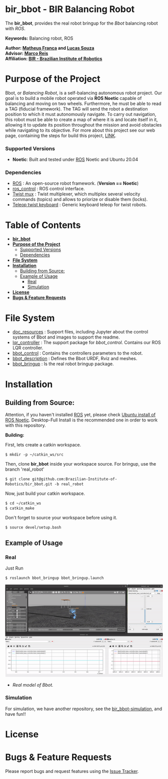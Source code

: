# bir_bbot - BIR Balancing Robot

The **bir_bbot**, provides the real robot bringup for the _Bbot_ balancing robot with _ROS_.

**Keywords:** Balancing robot, ROS

**Author: [Matheus França](https://github.com/MatheusFranca-dev) and [Lucas Souza](https://github.com/lucaslins0035)<br />
Advisor: [Marco Reis](https://github.com/mhar-vell)<br />
Affiliation: [BIR - Brazilian Institute of Robotics](https://github.com/Brazilian-Institute-of-Robotics)<br />**

# **Purpose of the Project**

Bbot, or _Balancing Robot_, is a self-balancing autonomous robot project. Our goal is to build a mobile robot operated via **ROS Noetic** capable of balancing and moving on two wheels. Furthermore, he must be able to read a TAG (fiducial framework). The TAG will send the robot a destination position to which it must autonomously navigate. To carry out navigation, this robot must be able to create a map of where it is and locate itself in it, allowing it to update its position throughout the mission and avoid obstacles while navigating to its objective. For more about this project see our web page, containing the steps for build this project, [LINK](https://mhar-vell.github.io/rasc/project-bbot/).

### Supported Versions

- **Noetic**: Built and tested under [ROS] Noetic and Ubuntu 20.04

### Dependencies 
- [ROS] : An open-source robot framework. (**Version == Noetic**)
- [ros_control](http://wiki.ros.org/ros_control) : ROS control interface.
- [Twist mux](http://wiki.ros.org/twist_mux) : Twist multiplexer, which multiplex several velocity commands (topics) and allows to priorize or disable them (locks).
- [Teleop twist keyboard](http://wiki.ros.org/teleop_twist_keyboard) : Generic keyboard teleop for twist robots.

# **Table of Contents**
- [**bir_bbot**](#bir_bbot)
- [**Purpose of the Project**](#purpose-of-the-project)
    - [Supported Versions](#supported-versions)
    - [Dependencies](#dependencies)
- [**File System**](#file-system)
- [**Installation**](#installation)
	- [Building from Source:](#building-from-source)
	- [Example of Usage](#example-of-usage)
	    - [Real](#real)
	    - [Simulation](#simulation)
- [**License**](#license)
- [**Bugs & Feature Requests**](#bugs--feature-requests)

# **File System**

- [doc_resources](https://github.com/Brazilian-Institute-of-Robotics/bir_bbot/tree/real_robot/doc_resources) : Support files, including Jupyter about the control systems of Bbot and images to support the readme.
- [lqr_controller](https://github.com/Brazilian-Institute-of-Robotics/bir_bbot/tree/real_robot/lqr_controller) : The support package for _bbot_control_. Contains our ROS LQR controller.
- [bbot_control](https://github.com/Brazilian-Institute-of-Robotics/bir_bbot/tree/real_robot/bbot_control) : Contains the controllers parameters to the robot.
- [bbot_description](https://github.com/Brazilian-Institute-of-Robotics/bir_bbot/tree/real_robot/bbot_description) : Defines the Bbot URDF, Rviz and meshes.
- [bbot_bringup](https://github.com/Brazilian-Institute-of-Robotics/bir_bbot/tree/real_robot/bbot_bringup) : Is the real robot bringup package.

# **Installation**

##  Building from Source:

Attention, if you haven't installed [ROS] yet, please check [Ubuntu install of ROS Noetic](http://wiki.ros.org/noetic/Installation/Ubuntu). Desktop-Full Install is the recommended one in order to work with this repository.  

**Building:**

First, lets create a catkin workspace.

    $ mkdir -p ~/catkin_ws/src

Then, clone **bir_bbot** inside your workspace source. For bringup, use the branch 'real_robot'

	$ git clone git@github.com:Brazilian-Institute-of-Robotics/bir_bbot.git -b real_robot

Now, just build your catkin workspace.

    $ cd ~/catkin_ws
    $ catkin_make

Don't forget to source your workspace before using it.
    
    $ source devel/setup.bash

## Example of Usage

### Real

Just Run

	$ roslaunch bbot_bringup bbot_bringup.launch

![](/doc_resources/bbot.gif)
* _Real model of Bbot._
	
### Simulation

For simulation, we have another repository, see the [bir_bbot-simulation](https://github.com/Brazilian-Institute-of-Robotics/bir_bbot-simulation), and have fun!!

# **License**

<!-- Bir Bbot source code is released under a [MIT License](/LICENSE). -->

# **Bugs & Feature Requests**

Please report bugs and request features using the [Issue Tracker].

<!-- Hyperlinks -->
[ROS]: https://www.ros.org
[Issue Tracker]: https://github.com/Brazilian-Institute-of-Robotics/bir_bbot/issues